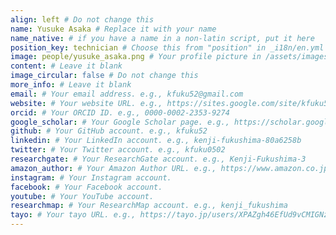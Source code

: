 ```yaml
---
align: left # Do not change this
name: Yusuke Asaka # Replace it with your name
name_native: # if you have a name in a non-latin script, put it here
position_key: technician # Choose this from "position" in _i18n/en.yml
image: people/yusuke_asaka.png # Your profile picture in /assets/images/people/
content: # Leave it blank
image_circular: false # Do not change this
more_info: # Leave it blank
email: # Your email address. e.g., kfuku52@gmail.com
website: # Your website URL. e.g., https://sites.google.com/site/kfuku52/
orcid: # Your ORCID ID. e.g., 0000-0002-2353-9274
google_scholar: # Your Google Scholar page. e.g., https://scholar.google.co.jp/citations?sortby=pubdate&hl=en&user=YrrVuIEAAAAJ
github: # Your GitHub account. e.g., kfuku52
linkedin: # Your LinkedIn account. e.g., kenji-fukushima-80a6258b
twitter: # Your Twitter account. e.g., kfuku0502
researchgate: # Your ResearchGate account. e.g., Kenji-Fukushima-3
amazon_author: # Your Amazon Author URL. e.g., https://www.amazon.co.jp/stores/%E7%A6%8F%E5%B3%B6-%E5%81%A5%E5%85%90/author/B09S6DYLF1
instagram: # Your Instagram account.
facebook: # Your Facebook account. 
youtube: # Your YouTube account.
researchmap: # Your ResearchMap account. e.g., kenji_fukushima
tayo: # Your tayo URL. e.g., https://tayo.jp/users/XPAZgh46EfUd9vCMIGNz8isozCu1
---
```

